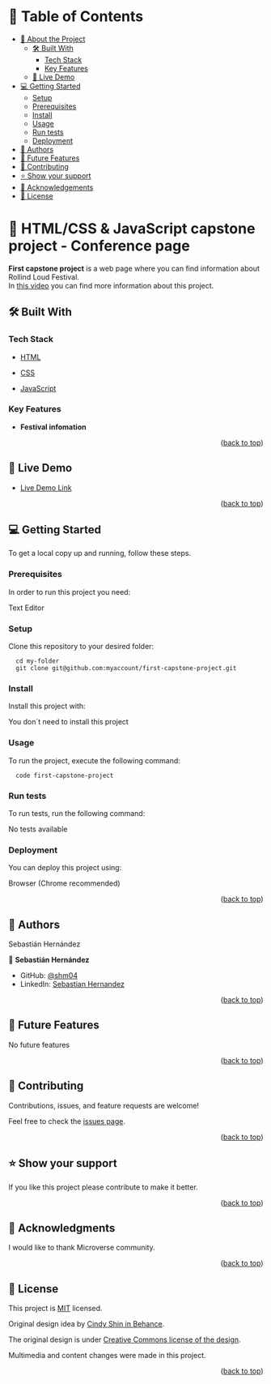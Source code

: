 # 📗 Table of Contents

- [📖 About the Project](#about-project)
  - [🛠 Built With](#built-with)
    - [Tech Stack](#tech-stack)
    - [Key Features](#key-features)
  - [🚀 Live Demo](#live-demo)
- [💻 Getting Started](#getting-started)
  - [Setup](#setup)
  - [Prerequisites](#prerequisites)
  - [Install](#install)
  - [Usage](#usage)
  - [Run tests](#run-tests)
  - [Deployment](#triangular_flag_on_post-deployment)
- [👥 Authors](#authors)
- [🔭 Future Features](#future-features)
- [🤝 Contributing](#contributing)
- [⭐️ Show your support](#support)
- [🙏 Acknowledgements](#acknowledgements)
- [📝 License](#license)

# 📖 HTML/CSS & JavaScript capstone project - Conference page <a name="about-project"></a>

**First capstone project** is a web page where you can find information about Rollind Loud Festival.<br>
In [this video](https://www.loom.com/share/7a0d49f520594517a0023d5b2aeeb5c9) you can find more information about this project.

## 🛠 Built With <a name="built-with"></a>

### Tech Stack <a name="tech-stack"></a>

  <ul>
    <li><a href="https://developer.mozilla.org/es/docs/Web/HTML">HTML</a></li>
  </ul>

  <ul>
    <li><a href="https://developer.mozilla.org/es/docs/Web/CSS">CSS</a></li>
  </ul>

   <ul>
    <li><a href="https://developer.mozilla.org/es/docs/Web/JavaScript">JavaScript</a></li>
  </ul>

### Key Features <a name="key-features"></a>

- **Festival infomation**

<p align="right">(<a href="#readme-top">back to top</a>)</p>

## 🚀 Live Demo <a name="live-demo"></a>

- [Live Demo Link](https://shm04.github.io/first-capstone-project/)

<p align="right">(<a href="#readme-top">back to top</a>)</p>

## 💻 Getting Started <a name="getting-started"></a>

To get a local copy up and running, follow these steps.

### Prerequisites

In order to run this project you need:

Text Editor 

### Setup

Clone this repository to your desired folder:

```
  cd my-folder
  git clone git@github.com:myaccount/first-capstone-project.git 
```

### Install

Install this project with:

You don´t need to install this project

### Usage

To run the project, execute the following command:

```
  code first-capstone-project
```
### Run tests

To run tests, run the following command:

No tests available 

### Deployment

You can deploy this project using:

Browser (Chrome recommended)

<p align="right">(<a href="#readme-top">back to top</a>)</p>

## 👥 Authors <a name="authors"></a>

Sebastián Hernández

👤 **Sebastián Hernández**

- GitHub: [@shm04](https://github.com/shm04)
- LinkedIn: [Sebastian Hernandez](https://www.linkedin.com/in/sebastian-hernandez-b42052259/)

<p align="right">(<a href="#readme-top">back to top</a>)</p>

## 🔭 Future Features <a name="future-features"></a>

No future features

<p align="right">(<a href="#readme-top">back to top</a>)</p>

## 🤝 Contributing <a name="contributing"></a>

Contributions, issues, and feature requests are welcome!

Feel free to check the [issues page](../../issues/).

<p align="right">(<a href="#readme-top">back to top</a>)</p>

## ⭐️ Show your support <a name="support"></a>

If you like this project please contribute to make it better.

<p align="right">(<a href="#readme-top">back to top</a>)</p>

<!-- ACKNOWLEDGEMENTS -->

## 🙏 Acknowledgments <a name="acknowledgements"></a>

I would like to thank Microverse community.

<p align="right">(<a href="#readme-top">back to top</a>)</p>

## 📝 License <a name="license"></a>

This project is [MIT](LICENSE.md) licensed.

Original design idea by [Cindy Shin in Behance](https://www.behance.net/adagio07).

The original design is under [Creative Commons license of the design](https://creativecommons.org/licenses/by-nc/4.0/).

Multimedia and content changes were made in this project.

<p align="right">(<a href="#readme-top">back to top</a>)</p>
